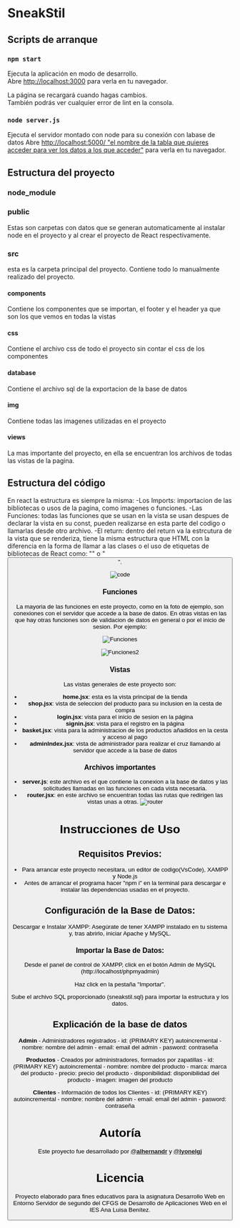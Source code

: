 # **SneakStil**

## Scripts de arranque


### `npm start`

Ejecuta la aplicación en modo de desarrollo.\
Abre [http://localhost:3000](http://localhost:3000) para verla en tu navegador.

La página se recargará cuando hagas cambios.\
También podrás ver cualquier error de lint en la consola.

### `node server.js`

Ejecuta el servidor montado con node para su conexión con labase de datos
Abre [http://localhost:5000/ "el nombre de la tabla que quieres acceder para ver los datos a los que acceder"](http://localhost:5000) para verla en tu navegador.

## Estructura del proyecto

### node_module
### public
Estas son carpetas con datos que se generan automaticamente al instalar node en el proyecto y al crear el proyecto de React respectivamente.
### src
esta es la carpeta principal del proyecto. Contiene todo lo manualmente realizado del proyecto. 
#### components
Contiene los componentes que se importan, el footer y el header ya que son los que vemos en todas la vistas
#### css
Contiene el archivo css de todo el proyecto sin contar el css de los componentes
#### database
Contiene el archivo sql de la exportacion de la base de datos
#### img
Contiene todas las imagenes utilizadas en el proyecto
#### views
La mas importante del proyecto, en ella se encuentran los archivos de todas las vistas de la pagina.

## Estructura del código
En react la estructura es siempre la misma: 
 -Los Imports: importacion de las bibliotecas o usos de la pagina, como imagenes o funciones.
 -Las Funciones: todas las funciones que se usan en la vista se usan despues de declarar la vista en su const, pueden realizarse en esta parte del codigo o llamarlas desde otro archivo.
 -El return: dentro del return va la estrcutura de la vista que se renderiza, tiene la misma estructura que HTML con la diferencia en la forma de llamar a las clases o el uso de etiquetas de bibliotecas de React como: "<Link>" o "<Button>".
    

![code](https://github.com/alhernandr/sneakstil-react/assets/116368055/23565b22-8a1a-4848-8184-6e16c5e019f5)


    
### Funciones
 
La mayoria de las funciones en este proyecto, como en la foto de ejemplo, son conexiones con el servidor que accede a la base de datos. En otras vistas en las que hay otras funciones son de validacion de datos en general o por el inicio de sesion. Por ejemplo:
    
![Funciones](https://github.com/alhernandr/sneakstil-react/assets/116368055/8d7393ee-aafb-461b-ad1b-36ab68c78036)

    
    
![Funciones2](https://github.com/alhernandr/sneakstil-react/assets/116368055/2a542b61-eab6-4917-a176-21fdb895e2d0)


### Vistas

Las vistas generales de este proyecto son:
 - **home.jsx**: esta es la vista principal de la tienda
- **shop.jsx**: vista de seleccion del producto para su inclusion en la cesta de compra
- **login.jsx**: vista para el inicio de sesion en la página
- **signin.jsx**: vista para el registro en la página
- **basket.jsx**: vista para la administracion de los productos añadidos en la cesta y acceso al pago
- **adminIndex.jsx**: vista de administrador para realizar el cruz llamando al servidor que accede a la base de datos
    
### Archivos importantes
    
- **server.js**: este archivo es el que contiene la conexion a la base de datos y las solicitudes llamadas en las funciones en cada vista necesaria.
- **router.jsx**: en este archivo se encuentran todas las rutas que redirigen las vistas unas a otras.
   ![router](https://github.com/alhernandr/sneakstil-react/assets/116368055/fed981ca-0b45-460c-9d86-9ad8a6148906)


# Instrucciones de Uso
## Requisitos Previos:
- Para arrancar este proyecto necesitara, un editor de codigo(VsCode), XAMPP y Node.js
- Antes de arrancar el programa hacer "npm i" en la terminal para descargar e instalar las dependencias usadas en el proyecto.
    
## Configuración de la Base de Datos:
Descargar e Instalar XAMPP:
Asegúrate de tener XAMPP instalado en tu sistema y, tras abrirlo, iniciar Apache y MySQL.
### Importar la Base de Datos:
Desde el panel de control de XAMPP, click en el botón Admin de MySQL (http://localhost/phpmyadmin)

Haz click en la pestaña "Importar".

Sube el archivo SQL proporcionado (sneakstil.sql) para importar la estructura y los datos.

## Explicación de la base de datos
**Admin** - Administradores registrados
    - id: (PRIMARY KEY) autoincremental
    - nombre: nombre del admin
    - email: email del admin
    - pasword: contraseña

**Productos** - Creados por administradores, formados por zapatillas
     - id: (PRIMARY KEY) autoincremental
    - nombre: nombre del producto
    - marca: marca del producto
    - precio: precio del producto
    - disponibilidad: disponibilidad del producto
    - imagen: imagen del producto
    
**Clientes** - Información de todos los Clientes
    - id: (PRIMARY KEY) autoincremental
    - nombre: nombre del admin
    - email: email del admin
    - pasword: contraseña

# Autoría
Este proyecto fue desarrollado por [**@alhernandr**](https://github.com/alhernandr) y [**@lyonelgj**](https://github.com/lyonelgj)

# Licencia
Proyecto elaborado para fines educativos para la asignatura Desarrollo Web en Entorno Servidor de segundo del CFGS de Desarrollo de Aplicaciones Web en el IES Ana Luisa Benítez.
